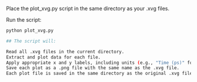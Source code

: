 Place the plot_xvg.py script in the same directory as your .xvg files.

Run the script:
```bash
python plot_xvg.py

## The script will:

Read all .xvg files in the current directory.
Extract and plot data for each file.
Apply appropriate x and y labels, including units (e.g., "Time (ps)" for time in picoseconds).
Save each plot as a .png file with the same name as the .xvg file.
Each plot file is saved in the same directory as the original .xvg file.
